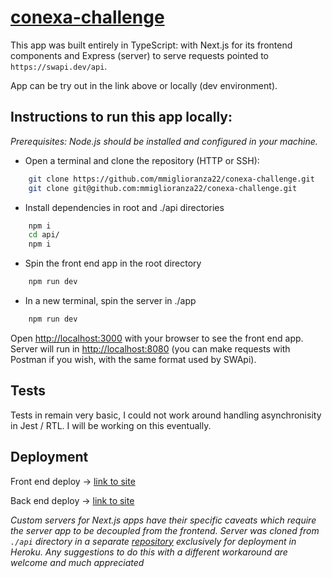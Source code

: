 # [conexa-challenge](https://conexatech.notion.site/Full-Stack-Node-React-5eae96ec04eb43b88d57710545042071)

This app was built entirely in TypeScript: with Next.js for its frontend components and Express (server) to serve requests pointed to `https://swapi.dev/api`.

App can be try out in the link above or locally (dev environment).

## Instructions to run this app locally:

_Prerequisites: Node.js should be installed and configured in your machine._

- Open a terminal and clone the repository (HTTP or SSH):
```bash
  	git clone https://github.com/mmiglioranza22/conexa-challenge.git
	git clone git@github.com:mmiglioranza22/conexa-challenge.git
```

- Install dependencies in root and ./api directories
```bash
	npm i
	cd api/
	npm i
```

- Spin the front end app in the root directory 
```bash
  	npm run dev
```

- In a new terminal, spin the server in ./app 
```bash
  	npm run dev
```
Open [http://localhost:3000](http://localhost:3000) with your browser to see the front end app.
Server will run in [http://localhost:8080](http://localhost:8080) (you can make requests with Postman if you wish, with the same format used by SWApi).

## Tests

Tests in remain very basic, I could not work around handling asynchronisity in Jest / RTL. I will be working on this eventually.

## Deployment

Front end deploy ->  [link to site](https://conexa-challenge-omega.vercel.app/)

Back end deploy -> [link to site](https://conexa-challenge-server-4327208ecb73.herokuapp.com/)

_Custom servers for Next.js apps have their specific caveats which require the server app to be decoupled from the frontend. Server was cloned from `./api` directory in a separate [repository](https://github.com/mmiglioranza22/conexa-challenge-server) exclusively for deployment in Heroku. Any suggestions to do this with a different workaround are welcome and much appreciated_

